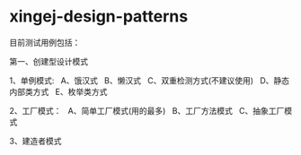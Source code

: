 # xingej-design-patterns
目前测试用例包括：


第一、创建型设计模式


1、单例模式:
   A、饿汉式
   B、懒汉式
   C、双重检测方式(不建议使用)
   D、静态内部类方式
   E、枚举类方式
 
2、工厂模式：
   A、简单工厂模式(用的最多)
   B、工厂方法模式
   C、抽象工厂模式
   
3、建造者模式   




   
   
   
   
   
